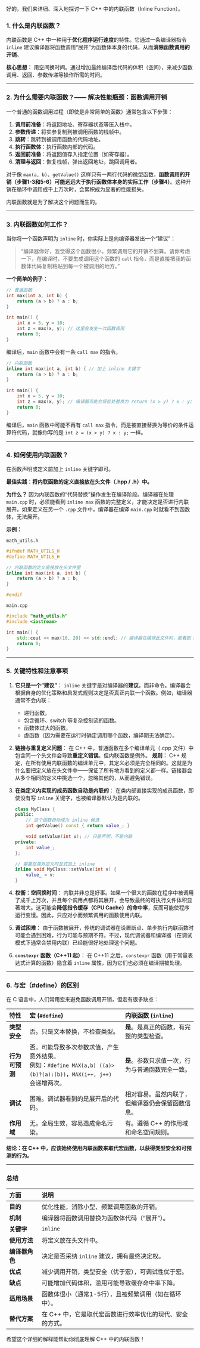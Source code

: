 好的，我们来详细、深入地探讨一下 C++ 中的内联函数（Inline Function）。

### 1. 什么是内联函数？

内联函数是 C++ 中一种用于**优化程序运行速度**的特性。它通过一条编译器指令 `inline` 建议编译器将函数调用“展开”为函数体本身的代码，从而**消除函数调用的开销**。

**核心思想：** 用空间换时间。通过增加最终编译后代码的体积（空间），来减少函数调用、返回、参数传递等操作所需的时间。

---

### 2. 为什么需要内联函数？—— 解决性能瓶颈：函数调用开销

一个普通的函数调用过程（即使是非常简单的函数）通常包含以下步骤：
1.  **调用前准备**：将返回地址、寄存器状态等压入栈中。
2.  **参数传递**：将实参复制到被调用函数的栈帧中。
3.  **跳转**：跳转到被调用函数的代码地址。
4.  **执行函数体**：执行函数内部的代码。
5.  **返回前准备**：将返回值存入指定位置（如寄存器）。
6.  **清理与返回**：恢复栈帧，弹出返回地址，跳回调用者。

对于像 `max(a, b)`、`getValue()` 这样只有一两行代码的微型函数，**函数调用的开销（步骤1-3和5-6）可能远远大于执行函数体本身的实际工作（步骤4）**。这种开销在循环中调用成千上万次时，会累积成为显著的性能损失。

内联函数就是为了解决这个问题而生的。

---

### 3. 内联函数如何工作？

当你将一个函数声明为 `inline` 时，你实际上是向编译器发出一个“建议”：

> “编译器你好，我觉得这个函数很小，频繁调用它的开销不划算。请你考虑一下，在编译时，不要生成调用这个函数的 `call` 指令，而是直接把我的函数体代码复制粘贴到每一个被调用的地方。”

**一个简单的例子：**

```cpp
// 普通函数
int max(int a, int b) {
    return (a > b) ? a : b;
}

int main() {
    int x = 5, y = 10;
    int z = max(x, y); // 这里会发生一次函数调用
    return 0;
}
```
编译后，`main` 函数中会有一条 `call max` 的指令。

```cpp
// 内联函数
inline int max(int a, int b) { // 加上 inline 关键字
    return (a > b) ? a : b;
}

int main() {
    int x = 5, y = 10;
    int z = max(x, y); // 编译器可能会将此处替换为 return (x > y) ? x : y;
    return 0;
}
```
编译后，`main` 函数中可能不再有 `call max` 指令，而是被直接替换为等价的条件运算符代码，就像你写的是 `int z = (x > y) ? x : y;` 一样。

---

### 4. 如何使用内联函数？

在函数声明或定义前加上 `inline` 关键字即可。

**最佳实践：将内联函数的定义直接放在头文件（.hpp / .h）中。**

**为什么？**
因为内联函数的“代码替换”操作发生在编译阶段。编译器在处理 `main.cpp` 时，必须能看到 `inline max` 函数的完整定义，才能决定是否进行内联展开。如果定义在另一个 `.cpp` 文件中，编译器在编译 `main.cpp` 时就看不到函数体，无法展开。

**示例：**

`math_utils.h`
```cpp
#ifndef MATH_UTILS_H
#define MATH_UTILS_H

// 内联函数的定义直接放在头文件里
inline int max(int a, int b) {
    return (a > b) ? a : b;
}

#endif
```

`main.cpp`
```cpp
#include "math_utils.h"
#include <iostream>

int main() {
    std::cout << max(10, 20) << std::endl; // 编译器在编译此文件时，能看到 max 的函数体
    return 0;
}
```

---

### 5. 关键特性和注意事项

1.  **它只是一个“建议”**：
    `inline` 关键字是对编译器的**建议**，而非命令。编译器会根据自身的优化策略和启发式规则决定是否真正内联一个函数。例如，编译器通常不会内联：
    - 递归函数。
    - 包含循环、switch 等复杂控制流的函数。
    - 函数体过大的函数。
    - 虚函数（因为需要在运行时确定调用哪个函数，编译期无法确定）。

2.  **链接与重复定义问题**：
    在 C++ 中，普通函数在多个编译单元（.cpp 文件）中包含同一个头文件会导致**重定义错误**。但内联函数是例外。
    **规则：** C++ 规定，在所有使用内联函数的编译单元中，其定义必须是完全相同的。这就是为什么要把定义放在头文件中——保证了所有地方看到的定义都一样。链接器会从多个相同的定义中挑选一个，忽略其他的，从而避免错误。

3.  **在类定义内实现的成员函数自动是内联的**：
    在类内部直接实现的成员函数，即使没有写 `inline` 关键字，也被编译器默认为是内联的。
    ```cpp
    class MyClass {
    public:
        // 这个函数自动成为 inline 候选
        int getValue() const { return value_; } 
    
        void setValue(int v); // 只是声明，不是内联
    private:
        int value_;
    };
    
    // 需要在类外定义时显式加上 inline
    inline void MyClass::setValue(int v) {
        value_ = v;
    }
    ```

4.  **权衡：空间换时间**：
    内联并非总是好事。如果一个很大的函数在程序中被调用了成千上万次，并且每个调用点都将其展开，会导致最终的可执行文件体积显著增大。这可能会**降低指令缓存（CPU Cache）的命中率**，反而可能使程序运行变慢。因此，只应对小而频繁调用的函数使用内联。

5.  **调试困难**：
    由于函数被展开，传统的调试器在设置断点、单步执行内联函数时可能会遇到困难，行为可能与预期不符。不过，现代调试器和编译器（在调试模式下通常会禁用内联）已经能很好地处理这个问题。

6.  **`constexpr` 函数（C++11 起）**：
    在 C++11 之后，`constexpr` 函数（用于常量表达式计算的函数）隐含着 `inline` 属性，因为它们也必须在编译期被处理。

---

### 6. 与宏（#define）的区别

在 C 语言中，人们常用宏来避免函数调用开销，但宏有很多缺点：

| 特性           | 宏 (`#define`)                                               | 内联函数 (`inline`)                              |
| :------------- | :----------------------------------------------------------- | :----------------------------------------------- |
| **类型安全**   | 否。只是文本替换，不检查类型。                               | **是**。是真正的函数，有完整的类型检查。         |
| **行为可预测** | 否。可能导致多次参数求值，产生意外结果。<br>例如：`#define MAX(a,b) ((a)>(b)?(a):(b))`，`MAX(i++, j++)` 会递增两次。 | **是**。参数只求值一次，行为与普通函数完全一致。 |
| **调试**       | 困难。调试器看到的是展开后的代码。                           | 相对容易。虽然内联了，但编译器仍会保留函数信息。 |
| **作用域**     | 无。全局生效，容易造成命名污染。                             | 有。遵循 C++ 的作用域和命名空间规则。            |

**结论：在 C++ 中，应该始终使用内联函数来取代宏函数，以获得类型安全和可预测的行为。**

---

### 总结

| 方面           | 说明                                                      |
| :------------- | :-------------------------------------------------------- |
| **目的**       | 优化性能，消除小型、频繁调用函数的开销。                  |
| **机制**       | 编译器将函数调用替换为函数体代码（“展开”）。              |
| **关键字**     | `inline`                                                  |
| **使用方法**   | 将定义放在头文件中。                                      |
| **编译器角色** | 决定是否采纳 `inline` 建议，拥有最终决定权。              |
| **优点**       | 减少调用开销，类型安全（优于宏），可调试性优于宏。        |
| **缺点**       | 可能增加代码体积，滥用可能导致缓存命中率下降。            |
| **适用场景**   | 函数体很小（通常1-5行），且被频繁调用（如在循环中）。     |
| **替代方案**   | 在 C++ 中，它是取代宏函数进行效率优化的现代、安全的方式。 |

希望这个详细的解释能帮助你彻底理解 C++ 中的内联函数！
